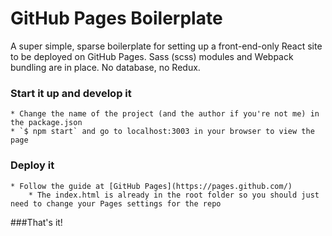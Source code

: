 # GitHub Pages Boilerplate

A super simple, sparse boilerplate for setting up a front-end-only React site to be deployed on GitHub Pages.
Sass (scss) modules and Webpack bundling are in place. No database, no Redux.

### Start it up and develop it

    * Change the name of the project (and the author if you're not me) in the package.json
    * `$ npm start` and go to localhost:3003 in your browser to view the page

### Deploy it

    * Follow the guide at [GitHub Pages](https://pages.github.com/)
        * The index.html is already in the root folder so you should just need to change your Pages settings for the repo

###That's it!
